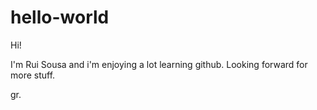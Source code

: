 # hello-world

Hi!

I'm Rui Sousa and i'm enjoying a lot learning github.
Looking forward for more stuff.

gr.
